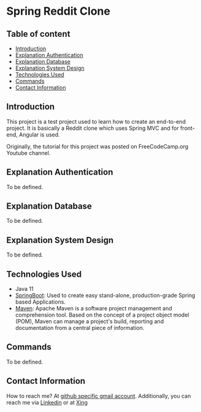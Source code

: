 # Spring Reddit Clone

## Table of content
- [Introduction](#introduction)
- [Explanation Authentication](#explanation-authentication)
- [Explanation Database](#explanation-database)
- [Explanation System Design](#explanation-system-design)
- [Technologies Used](#technologies-used)
- [Commands](#commands)
- [Contact Information](#contact-information)


## Introduction

This project is a test project used to learn how to create an end-to-end project. 
It is basically a Reddit clone which uses Spring MVC and for front-end, Angular is used. 

Originally, the tutorial for this project was posted on FreeCodeCamp.org Youtube channel.


## Explanation Authentication

To be defined.
 
## Explanation Database

To be defined.
 

## Explanation System Design


To be defined.
 

 



## Technologies Used

- Java 11
- [SpringBoot](https://start.spring.io/): Used to create easy stand-alone, production-grade Spring based Applications.
- [Maven](https://maven.apache.org/): Apache Maven is a software project management and comprehension tool. Based on the concept of a project object model (POM), Maven can manage a project's build, reporting and documentation from a central piece of information.

## Commands

To be defined.
 

## Contact Information

How to reach me? At [github specific gmail account](mailto:syedumerahmedcode@gmail.com?subject=%5BGitHub%5D%20Hello%20from%20Github). Additionally, you can reach me via [Linkedin](https://www.linkedin.com/in/syed-umer-ahmed-a346a746/) or at [Xing](https://www.xing.com/profile/SyedUmer_Ahmed/cv)





















